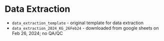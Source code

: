 # Data Extraction
- `data_extraction_template` - original template for data extraction
- `data_extraction_2024_KG_26Feb24` - downloaded from google sheets on Feb 26, 2024; no QA/QC

